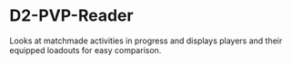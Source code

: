 # D2-PVP-Reader
Looks at matchmade activities in progress and displays players and their equipped loadouts for easy comparison.
